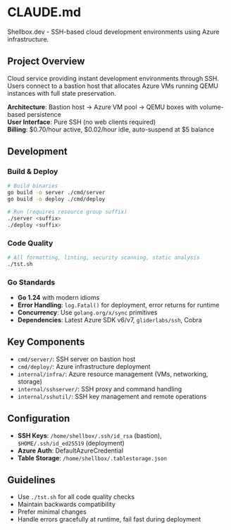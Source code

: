 # CLAUDE.md

Shellbox.dev - SSH-based cloud development environments using Azure infrastructure.

## Project Overview

Cloud service providing instant development environments through SSH. Users connect to a bastion host that allocates Azure VMs running QEMU instances with full state preservation.

**Architecture**: Bastion host → Azure VM pool → QEMU boxes with volume-based persistence  
**User Interface**: Pure SSH (no web clients required)  
**Billing**: $0.70/hour active, $0.02/hour idle, auto-suspend at $5 balance

## Development

### Build & Deploy
```bash
# Build binaries
go build -o server ./cmd/server
go build -o deploy ./cmd/deploy

# Run (requires resource group suffix)
./server <suffix>
./deploy <suffix>
```

### Code Quality
```bash
# All formatting, linting, security scanning, static analysis
./tst.sh
```

### Go Standards
- **Go 1.24** with modern idioms
- **Error Handling**: `log.Fatal()` for deployment, error returns for runtime
- **Concurrency**: Use `golang.org/x/sync` primitives
- **Dependencies**: Latest Azure SDK v6/v7, `gliderlabs/ssh`, Cobra

## Key Components

- `cmd/server/`: SSH server on bastion host
- `cmd/deploy/`: Azure infrastructure deployment  
- `internal/infra/`: Azure resource management (VMs, networking, storage)
- `internal/sshserver/`: SSH proxy and command handling
- `internal/sshutil/`: SSH key management and remote operations

## Configuration

- **SSH Keys**: `/home/shellbox/.ssh/id_rsa` (bastion), `$HOME/.ssh/id_ed25519` (deployment)
- **Azure Auth**: DefaultAzureCredential
- **Table Storage**: `/home/shellbox/.tablestorage.json`

## Guidelines

- Use `./tst.sh` for all code quality checks
- Maintain backwards compatibility
- Prefer minimal changes
- Handle errors gracefully at runtime, fail fast during deployment
